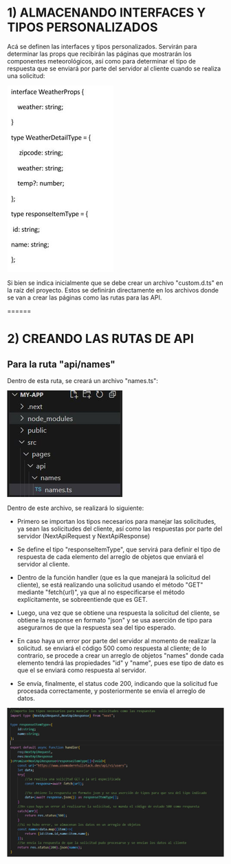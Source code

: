 # 1) ALMACENANDO INTERFACES Y TIPOS PERSONALIZADOS
Acá se definen las interfaces y tipos personalizados. Servirán para determinar las props que recibirán las páginas que mostrarán los componentes meteorológicos, así como para determinar el tipo de respuesta que se enviará por parte del servidor al cliente cuando se realiza una solicitud:

![](https://github.com/DianaLlamoca/C8288---ACTIVIDADES/blob/main/Imagenes/A11_1.JPG)

Si bien se indica inicialmente que se debe crear un archivo "custom.d.ts" en la raíz del proyecto. Estos se definirán directamente en los archivos donde se van a crear las páginas como las rutas para las API.

======

# 2) CREANDO LAS RUTAS DE API

## Para la ruta "api/names"

Dentro de esta ruta, se creará un archivo "names.ts":

![](https://github.com/DianaLlamoca/C8288---ACTIVIDADES/blob/main/Imagenes/A11_2.JPG)

Dentro de este archivo, se realizará lo siguiente:
* Primero se importan los tipos necesarios para manejar las solicitudes, ya sean las solicitudes del cliente, así como las respuestas por parte del servidor (NextApiRequest y NextApiResponse)
  
* Se define el tipo "responseItemType", que servirá para definir el tipo de respuesta de cada elemento del arreglo de objetos que enviará el servidor al cliente.

* Dentro de la función handler (que es la que manejará la solicitud del cliente), se está realizando una solicitud usando el método "GET" mediante "fetch(url)", ya que al no especificarse el método explícitamente, se sobreentiende que es GET.

* Luego, una vez que se obtiene una respuesta la solicitud del cliente, se obtiene la response en formato "json" y se usa aserción de tipo para asegurarnos de que la respuesta sea del tipo esperado.

* En caso haya un error por parte del servidor al momento de realizar la solicitud. se enviará el código 500 como respuesta al cliente; de lo contrario, se procede a crear un arreglo de objetos "names" donde cada elemento tendrá las propiedades "id" y "name", pues ese tipo de dato es que el se enviará como respuesta al servidor.

* Se envía, finalmente, el status code 200, indicando que la solicitud fue procesada correctamente, y posteriormente se envía el arreglo de datos.
  
![](https://github.com/DianaLlamoca/C8288---ACTIVIDADES/blob/main/Imagenes/A11_3.JPG)
